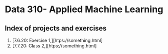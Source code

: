 # Data 310- Applied Machine Learning
## Index of projects and exercises
1. [7.6.20: Exercise 1,][htps://something.html]
2. [7.7.20: Class 2,][htps://something.html]
